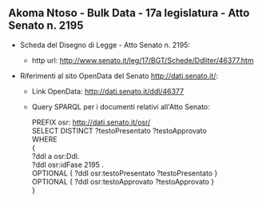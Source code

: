 ## Akoma Ntoso - Bulk Data - 17a legislatura - Atto Senato n. 2195 ##

* Scheda del Disegno di Legge - Atto Senato n. 2195:
	* http url: http://www.senato.it/leg/17/BGT/Schede/Ddliter/46377.htm

* Riferimenti al sito OpenData del Senato http://dati.senato.it/:
	* Link OpenData: http://dati.senato.it/ddl/46377
	* Query SPARQL per i documenti relativi all'Atto Senato:

        PREFIX osr: <http://dati.senato.it/osr/>  
		SELECT DISTINCT ?testoPresentato ?testoApprovato  
		WHERE  
		{  
		    ?ddl a osr:Ddl.  
		    ?ddl osr:idFase 2195 .  
		    OPTIONAL { ?ddl osr:testoPresentato ?testoPresentato }  
		    OPTIONAL { ?ddl osr:testoApprovato ?testoApprovato }  
		}
		
